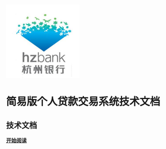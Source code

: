 <img src="_media/logo.png" alt="logo" width="200" height="200">

# 简易版个人贷款交易系统技术文档
## 技术文档

[**开始阅读**](README.md)

